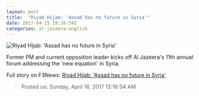 ```yaml
---
layout: post
title:  "Riyad Hijab: 'Assad has no future in Syria'"
date: 2017-04-15 19:16:54Z
categories: al-jazeera-english
---
```


![Riyad Hijab: 'Assad has no future in Syria'](http://www.aljazeera.com/mritems/Images/2017/4/15/5bd469f9d94248e38f4376c7186182d6_18.jpg)

Former PM and current opposition leader kicks off Al Jazeera's 11th annual forum addressing the 'new equation' in Syria.


Full story on F3News: [Riyad Hijab: 'Assad has no future in Syria'](http://www.f3nws.com/n/PFuhcE)

> Posted on: Sunday, April 16, 2017 12:16:54 AM
